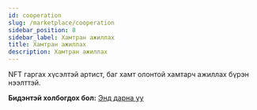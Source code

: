 ```yaml
---
id: cooperation
slug: /marketplace/cooperation
sidebar_position: 8
sidebar_label: Хамтран ажиллах
title: Хамтран ажиллах
description: Хамтран ажиллах
---
```


NFT гаргах хүсэлтэй артист, баг хамт олонтой хамтарч ажиллах бүрэн нээлттэй.

**Бидэнтэй холбогдох бол:** [Энд дарна уу](https://www.nft.octagon.mn/contact)